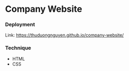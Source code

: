 #   Company Website

### Deployment
Link: https://thuduongnguyen.github.io/company-website/

### Technique
- HTML
- CSS
